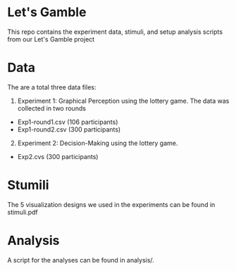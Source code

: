 # Let's Gamble

This repo contains the experiment data, stimuli, and setup analysis scripts from our Let's Gamble project


# Data
The are a total three data files:
1. Experiment 1: Graphical Perception using the lottery game. The data was collected in two rounds
  - Exp1-round1.csv (106 participants)
  - Exp1-round2.csv (300 participants)

2. Experiment 2: Decision-Making using the lottery game.
  - Exp2.cvs (300 participants) 

# Stumili
The 5 visualization designs we used in the experiments can be found in stimuli.pdf

# Analysis
A script for the analyses can be found in analysis/.


